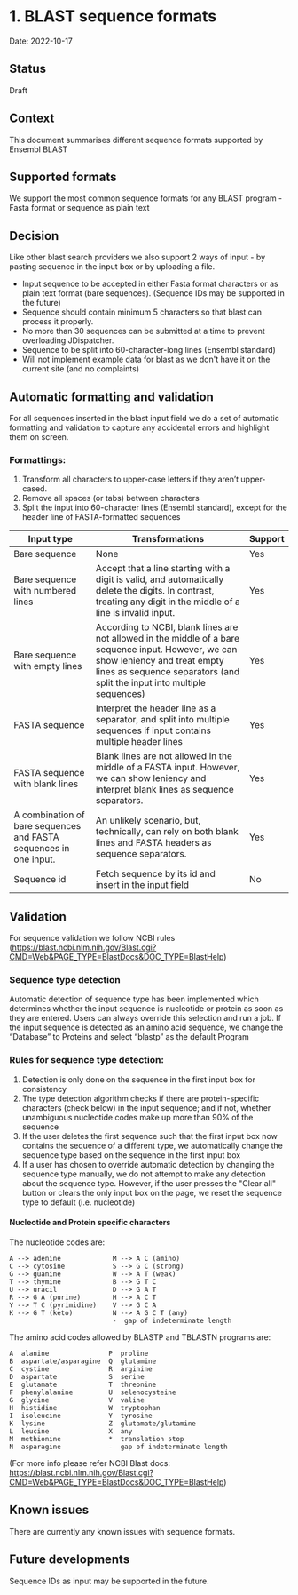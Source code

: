 # 1. BLAST sequence formats

Date: 2022-10-17

## Status

Draft

## Context
This document summarises different sequence formats supported by Ensembl BLAST

## Supported formats
We support the most common sequence formats for any BLAST program - Fasta format or sequence as plain text

## Decision
Like other blast search providers we also support 2 ways of input - by pasting sequence in the input box or by uploading a file.

- Input sequence to be accepted in either Fasta format characters or as plain text format (bare sequences). (Sequence IDs may be supported in the future)
- Sequence should contain minimum 5 characters so that blast can process it properly.
- No more than 30 sequences can be submitted at a time to prevent overloading JDispatcher.
- Sequence to be split into 60-character-long lines (Ensembl standard)
- Will not implement example data for blast as we don't have it on the current site (and no complaints)

## Automatic formatting and validation

For all sequences inserted in the blast input field we do a set of automatic formatting and validation to capture any accidental errors and highlight them on screen.

### Formattings:
1. Transform all characters to upper-case letters if they aren’t upper-cased.
2. Remove all spaces (or tabs) between characters
3. Split the input into 60-character lines (Ensembl standard), except for the header line of FASTA-formatted sequences

| Input type  | Transformations | Support |
| ------------- | ------------- | ------- |
| Bare sequence  | None  | Yes |
| Bare sequence with numbered lines | Accept that a line starting with a digit is valid, and automatically delete the digits. In contrast, treating any digit in the middle of a line is invalid input. | Yes |
| Bare sequence with empty lines | According to NCBI, blank lines are not allowed in the middle of a bare sequence input. However, we can show leniency and treat empty lines as sequence separators (and split the input into multiple sequences) | Yes |
| FASTA sequence | Interpret the header line as a separator, and split into multiple sequences if input contains multiple header lines | Yes |
| FASTA sequence with blank lines | Blank lines are not allowed in the middle of a FASTA input. However, we can show leniency and interpret blank lines as sequence separators. | Yes |
| A combination of bare sequences and FASTA sequences in one input. | An unlikely scenario, but, technically, can rely on both blank lines and FASTA headers as sequence separators. | Yes |
| Sequence id | Fetch sequence by its id and insert in the input field | No |


## Validation
For sequence validation we follow NCBI rules (https://blast.ncbi.nlm.nih.gov/Blast.cgi?CMD=Web&PAGE_TYPE=BlastDocs&DOC_TYPE=BlastHelp)
### Sequence type detection 

Automatic detection of sequence type has been implemented which determines whether the input sequence is nucleotide or protein as soon as they are entered. Users can always override this selection and run a job. If the input sequence is detected as an amino acid sequence, we change the “Database” to Proteins and select “blastp” as the default Program

### Rules for sequence type detection:

1. Detection is only done on the sequence in the first input box for consistency
2. The type detection algorithm checks if there are protein-specific characters (check below) in the input sequence; and if not, whether unambiguous nucleotide codes make up more than 90% of the sequence
3. If the user deletes the first sequence such that the first input box now contains the sequence of a different type, we automatically change the sequence type based on the sequence in the first input box
4. If a user has chosen to override automatic detection by changing the sequence type manually, we do not attempt to make any detection about the sequence type. However, if the user presses the "Clear all" button or clears the only input box on the page, we reset the sequence type to default (i.e. nucleotide)

#### Nucleotide and Protein specific characters
  The nucleotide codes are:

    A --> adenine             M --> A C (amino)
    C --> cytosine            S --> G C (strong)
    G --> guanine             W --> A T (weak)
    T --> thymine             B --> G T C
    U --> uracil              D --> G A T
    R --> G A (purine)        H --> A C T
    Y --> T C (pyrimidine)    V --> G C A
    K --> G T (keto)          N --> A G C T (any)
                              -  gap of indeterminate length

  The amino acid codes allowed by BLASTP and TBLASTN programs are:

    A  alanine               P  proline
    B  aspartate/asparagine  Q  glutamine
    C  cystine               R  arginine
    D  aspartate             S  serine
    E  glutamate             T  threonine
    F  phenylalanine         U  selenocysteine
    G  glycine               V  valine
    H  histidine             W  tryptophan
    I  isoleucine            Y  tyrosine
    K  lysine                Z  glutamate/glutamine
    L  leucine               X  any
    M  methionine            *  translation stop
    N  asparagine            -  gap of indeterminate length

  (For more info please refer NCBI Blast docs: https://blast.ncbi.nlm.nih.gov/Blast.cgi?CMD=Web&PAGE_TYPE=BlastDocs&DOC_TYPE=BlastHelp)

## Known issues

There are currently any known issues with sequence formats.

## Future developments

Sequence IDs as input may be supported in the future.
